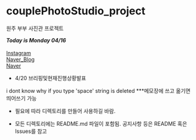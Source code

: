 # couplePhotoStudio_project
원주 부부 사진관 프로젝트
 
 ***Today is Monday 04/16***
 <br>
 <br><a href="https://www.instagram.com/jeonhyerim0601/">Instagram</a>
 <br><a href="http://blog.naver.com/PostThumbnailList.nhn?blogId=c7460913&categoryNo=19&skinType=&skinId=&from=menu&userSelectMenu=true">Naver_Blog</a>
 <br><a href="https://map.naver.com/local/siteview.nhn?code=336372401&_ts=1523861597396">Naver</a>
 
 - 4/20
 브리핑및현재진행상황발표
 
 i dont know why if you type 'space' string is deleted
 ***메모장에 쓰고 옮기면 띄어쓰기 가능

 - 필요에 따라 디렉토리를 만들어 사용하길 바람.

 - 모든 디렉토리에는 README.md 파일이 포함됨.
	     공지사항 등은 README 혹은 Issues를 참고
